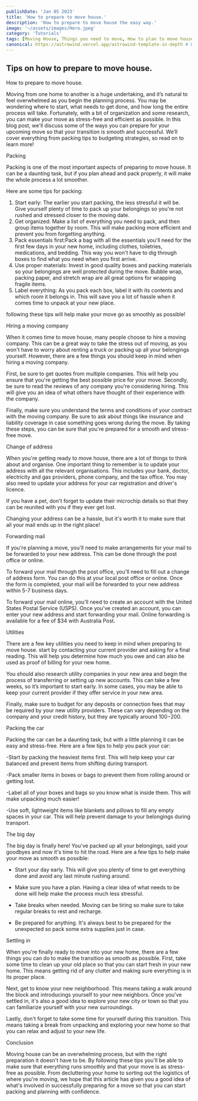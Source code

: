 ```yaml
---
publishDate: 'Jan 05 2023'
title: 'How to prepare to move house.'
description: 'How to prepare to move house the easy way.'
image: '~/assets/images/Hero.jpeg'
category: 'Tutorials'
tags: [Moving House, Things you need to move, How to plan to move house]
canonical: https://astrowind.vercel.app/astrowind-template-in-depth # When posting content to multiple platforms at the same time (such as this website and Medium) and want to specify the ultimate authority. Remove it to automatically generate canonical
---
```


## Tips on how to prepare to move house.

How to prepare to move house.

Moving from one home to another is a huge undertaking, and it’s natural to feel overwhelmed as you begin the planning process. You may be wondering where to start, what needs to get done, and how long the entire process will take. Fortunately, with a bit of organization and some research, you can make your move as stress-free and efficient as possible. In this blog post, we'll discuss some of the ways you can prepare for your upcoming move so that your transition is smooth and successful. We’ll cover everything from packing tips to budgeting strategies, so read on to learn more!

Packing

Packing is one of the most important aspects of preparing to move house. It can be a daunting task, but if you plan ahead and pack properly, it will make the whole process a lot smoother.

Here are some tips for packing:

1. Start early: The earlier you start packing, the less stressful it will be. Give yourself plenty of time to pack up your belongings so you're not rushed and stressed closer to the moving date.
2. Get organized: Make a list of everything you need to pack, and then group items together by room. This will make packing more efficient and prevent you from forgetting anything.
3. Pack essentials first:Pack a bag with all the essentials you'll need for the first few days in your new home, including clothes, toiletries, medications, and bedding. This way you won't have to dig through boxes to find what you need when you first arrive.
4. Use proper materials: Invest in good quality boxes and packing materials so your belongings are well protected during the move. Bubble wrap, packing paper, and stretch wrap are all great options for wrapping fragile items.
5. Label everything: As you pack each box, label it with its contents and which room it belongs in. This will save you a lot of hassle when it comes time to unpack at your new place.

following these tips will help make your move go as smoothly as possible!

Hiring a moving company

When it comes time to move house, many people choose to hire a moving company. This can be a great way to take the stress out of moving, as you won't have to worry about renting a truck or packing up all your belongings yourself. However, there are a few things you should keep in mind when hiring a moving company.

First, be sure to get quotes from multiple companies. This will help you ensure that you're getting the best possible price for your move. Secondly, be sure to read the reviews of any company you're considering hiring. This will give you an idea of what others have thought of their experience with the company.

Finally, make sure you understand the terms and conditions of your contract with the moving company. Be sure to ask about things like insurance and liability coverage in case something goes wrong during the move. By taking these steps, you can be sure that you're prepared for a smooth and stress-free move.

Change of address

When you're getting ready to move house, there are a lot of things to think about and organise. One important thing to remember is to update your address with all the relevant organisations. This includes your bank, doctor, electricity and gas providers, phone company, and the tax office. You may also need to update your address for your car registration and driver's licence.

If you have a pet, don't forget to update their microchip details so that they can be reunited with you if they ever get lost.

Changing your address can be a hassle, but it's worth it to make sure that all your mail ends up in the right place!

Forwarding mail

If you're planning a move, you'll need to make arrangements for your mail to be forwarded to your new address. This can be done through the post office or online.

To forward your mail through the post office, you'll need to fill out a change of address form. You can do this at your local post office or online. Once the form is completed, your mail will be forwarded to your new address within 5-7 business days.

To forward your mail online, you'll need to create an account with the United States Postal Service (USPS). Once you've created an account, you can enter your new address and start forwarding your mail. Online forwarding is available for a fee of $34 with Australia Post.

Utilities

There are a few key utilities you need to keep in mind when preparing to move house. start by contacting your current provider and asking for a final reading. This will help you determine how much you owe and can also be used as proof of billing for your new home.

You should also research utility companies in your new area and begin the process of transferring or setting up new accounts. This can take a few weeks, so it’s important to start early. In some cases, you may be able to keep your current provider if they offer service in your new area.

Finally, make sure to budget for any deposits or connection fees that may be required by your new utility providers. These can vary depending on the company and your credit history, but they are typically around $100-$200.

Packing the car

Packing the car can be a daunting task, but with a little planning it can be easy and stress-free. Here are a few tips to help you pack your car:

-Start by packing the heaviest items first. This will help keep your car balanced and prevent items from shifting during transport.

-Pack smaller items in boxes or bags to prevent them from rolling around or getting lost.

-Label all of your boxes and bags so you know what is inside them. This will make unpacking much easier!

-Use soft, lightweight items like blankets and pillows to fill any empty spaces in your car. This will help prevent damage to your belongings during transport.

The big day

The big day is finally here! You've packed up all your belongings, said your goodbyes and now it's time to hit the road. Here are a few tips to help make your move as smooth as possible:

- Start your day early. This will give you plenty of time to get everything done and avoid any last minute rushing around.

- Make sure you have a plan. Having a clear idea of what needs to be done will help make the process much less stressful.

- Take breaks when needed. Moving can be tiring so make sure to take regular breaks to rest and recharge.

- Be prepared for anything. It's always best to be prepared for the unexpected so pack some extra supplies just in case.

Settling in

When you're finally ready to move into your new home, there are a few things you can do to make the transition as smooth as possible. First, take some time to clean up your old place so that you can start fresh in your new home. This means getting rid of any clutter and making sure everything is in its proper place.

Next, get to know your new neighborhood. This means taking a walk around the block and introducings yourself to your new neighbors. Once you've settled in, it's also a good idea to explore your new city or town so that you can familiarize yourself with your new surroundings.

Lastly, don't forget to take some time for yourself during this transition. This means taking a break from unpacking and exploring your new home so that you can relax and adjust to your new life.

Conclusion

Moving house can be an overwhelming process, but with the right preparation it doesn't have to be. By following these tips you'll be able to make sure that everything runs smoothly and that your move is as stress-free as possible. From decluttering your home to sorting out the logistics of where you're moving, we hope that this article has given you a good idea of what's involved in successfully preparing for a move so that you can start packing and planning with confidence.

